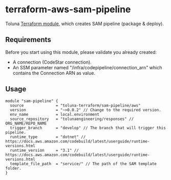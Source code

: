 # terraform-aws-sam-pipeline
Toluna [Terraform module](https://registry.terraform.io/modules/toluna-terraform/sam-pipeline/aws/latest), which creates SAM pipeline (package & deploy).

## Requirements
Before you start using this module, please validate you already created:
- A connection (CodeStar connection).
- An SSM parameter named "/infra/codepipeline/connection_arn" which contains the Connection ARN as value.

## Usage
```
module "sam-pipeline" {
  source              = "toluna-terraform/sam-pipeline/aws"
  version             = "~>0.0.2" // Change to the required version.
  env_name            = local.environment
  source_repository   = "tolunaengineering/responses" // ORG_NAME/REPO_NAME
  trigger_branch      = "develop" // The branch that will trigger this pipeline.
  runtime_type        = "dotnet" // https://docs.aws.amazon.com/codebuild/latest/userguide/runtime-versions.html
  runtime_version     = "3.1" // https://docs.aws.amazon.com/codebuild/latest/userguide/runtime-versions.html
  template_file_path  = "service/" // The path of the SAM template folder.
}
```

